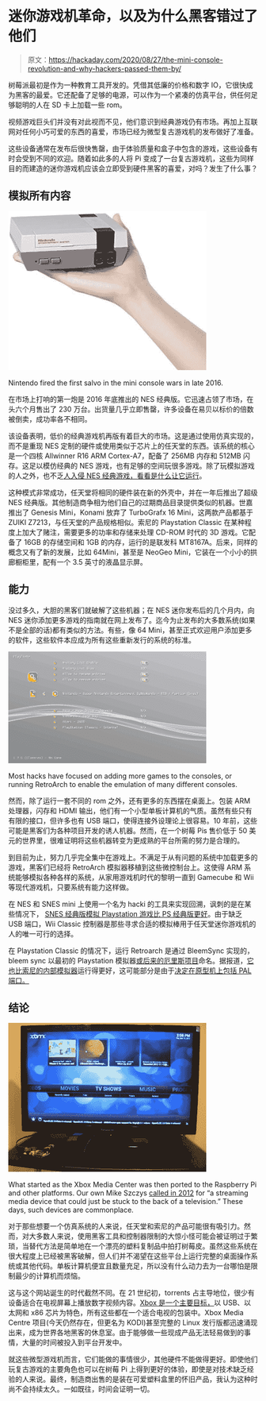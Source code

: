 # 迷你游戏机革命，以及为什么黑客错过了他们

> 原文：<https://hackaday.com/2020/08/27/the-mini-console-revolution-and-why-hackers-passed-them-by/>

树莓派最初是作为一种教育工具开发的。凭借其低廉的价格和数字 IO，它很快成为黑客的最爱。它还配备了足够的电源，可以作为一个紧凑的仿真平台，供任何足够聪明的人在 SD 卡上加载一些 rom。

视频游戏巨头们并没有对此视而不见，他们意识到经典游戏仍有市场。再加上互联网对任何小巧可爱的东西的喜爱，市场已经为微型复古游戏机的发布做好了准备。

这些设备通常在发布后很快售罄，由于体验质量和盒子中包含的游戏，这些设备有时会受到不同的欢迎。随着如此多的人将 Pi 变成了一台复古游戏机，这些为同样目的而建造的迷你游戏机应该会立即受到硬件黑客的喜爱，对吗？发生了什么事？

## 模拟所有内容

![](img/a29d2d136dcc8e63d8c9951209dfd13a.png)

Nintendo fired the first salvo in the mini console wars in late 2016.

在市场上打响的第一炮是 2016 年底推出的 NES 经典版。它迅速占领了市场，在头六个月售出了 230 万台。出货量几乎立即售罄，许多设备在易贝以标价的倍数被倒卖，成功率各不相同。

该设备表明，低价的经典游戏机再版有着巨大的市场。这是通过使用仿真实现的，而不是重现 NES 定制的硬件或使用类似于芯片上的任天堂的东西。该系统的核心是一个四核 Allwinner R16 ARM Cortex-A7，配备了 256MB 内存和 512MB 闪存。这足以模仿经典的 NES 游戏，也有足够的空间玩很多游戏。除了玩模拟游戏的人之外，也不乏[人入侵 NES 经典游戏，看看是什么让它运行](https://hackaday.com/2016/11/13/linux-on-your-nes-classic-edition/)。

这种模式非常成功，任天堂将相同的硬件装在新的外壳中，并在一年后推出了超级 NES 经典版。其他制造商争相为他们自己的过期商品目录提供类似的机器。世嘉推出了 Genesis Mini，Konami 放弃了 TurboGrafx 16 Mini，这两款产品都基于 ZUIKI Z7213，与任天堂的产品规格相似。索尼的 Playstation Classic 在某种程度上加大了赌注，需要更多的功率和存储来处理 CD-ROM 时代的 3D 游戏。它配备了 16GB 的存储空间和 1GB 的内存，运行的是联发科 MT8167A。后来，同样的概念又有了新的发展，比如 64Mini，甚至是 NeoGeo Mini，它装在一个小小的拱廊橱柜里，配有一个 3.5 英寸的液晶显示屏。

## 能力

没过多久，大胆的黑客们就破解了这些机器；在 NES 迷你发布后的几个月内，向 NES 迷你添加更多游戏的指南就在网上发布了。迄今为止发布的大多数系统(如果不是全部的话)都有类似的方法。有些，像 64 Mini，甚至正式欢迎用户添加更多的软件，这些软件本应成为所有这些重新发行的系统的标准。

![](img/444fdd5fa6ecd651b544ccd4b84be57d.png)

Most hacks have focused on adding more games to the consoles, or running RetroArch to enable the emulation of many different consoles.

然而，除了运行一套不同的 rom 之外，还有更多的东西摆在桌面上。包装 ARM 处理器，闪存和 HDMI 输出，他们有一个小型单板计算机的气质。虽然有些只有有限的接口，但许多也有 USB 端口，使得连接外设理论上很容易。10 年前，这些可能是黑客们为各种项目开发的诱人机器。然而，在一个树莓 Pis 售价低于 50 美元的世界里，很难证明将这些机器转变为更成熟的平台所需的努力是合理的。

到目前为止，努力几乎完全集中在游戏上。不满足于从有问题的系统中加载更多的游戏，黑客们已经将 RetroArch 模拟器移植到这些微控制台上。这使得 ARM 系统能够模拟各种各样的系统，从家用游戏机时代的黎明一直到 Gamecube 和 Wii 等现代游戏机，只要系统有能力这样做。

在 NES 和 SNES mini 上使用一个名为 hacki 的工具来实现回溯，讽刺的是在某些情况下， [SNES 经典版模拟 Playstation 游戏比 PS 经典版更好](https://hackaday.com/2018/12/23/nintendo-does-sony-better-than-sony/)。由于缺乏 USB 端口，Wii Classic 控制器是那些寻求合适的模拟棒用于任天堂迷你游戏机的人的唯一可行的选择。

在 Playstation Classic 的情况下，运行 Retroarch 是通过 BleemSync 实现的，bleem sync 以最初的 Playstation 模拟器[或后来的厄里斯项目](https://www.youtube.com/watch?v=sSBsn4ZKzJg)命名。据报道，[它也比索尼的内部模拟器](https://hardforum.com/threads/playstation-classic-with-retroarch-runs-games-better-than-the-stock-emulator.1974353/)运行得更好，这可能部分是由于[决定在原型机上包括 PAL 端口。](https://www.eurogamer.net/articles/digitalfoundry-2018-playstation-classic-emulation-first-look)

## 结论

![](img/6818c6b72706976a858089b737b5112e.png)

What started as the Xbox Media Center was then ported to the Raspberry Pi and other platforms. Our own Mike Szczys [called in 2012](https://hackaday.com/2012/11/19/raspberry-pi-reaches-critical-mass-as-xbmc-hardware/) for “a streaming media device that could just be stuck to the back of a television.” These days, such devices are commonplace.

对于那些想要一个仿真系统的人来说，任天堂和索尼的产品可能很有吸引力。然而，对大多数人来说，使用黑客工具和控制器限制的大惊小怪可能会被证明过于繁琐，当替代方法是简单地在一个漂亮的塑料复制品中拍打树莓皮。虽然这些系统在很大程度上已经被黑客破解，但人们并不渴望在这些平台上运行完整的桌面操作系统或其他代码。单板计算机便宜且数量充足，所以没有什么动力去为一台哪怕是限制最少的计算机而烦恼。

这与这个网站诞生的时代截然不同。在 21 世纪初，torrents 占主导地位，很少有设备适合在电视屏幕上播放数字视频内容。[Xbox 是一个主要目标，](https://hackaday.com/2018/11/19/how-the-xbox-was-hacked/)以 USB、以太网和 x86 芯片为特色，所有这些都在一个适合电视的包装中。Xbox Media Centre 项目(今天仍然存在，但更名为 KODI)甚至完整的 Linux 发行版都迅速涌现出来，成为世界各地黑客的休息室。由于能够做一些现成产品无法轻易做到的事情，大量的时间被投入到平台开发中。

就这些微型游戏机而言，它们能做的事情很少，其他硬件不能做得更好。即使他们玩复古游戏的主要角色也可以在树莓 Pi 上得到更好的体验，即使是对技术缺乏经验的人来说。最终，制造商出售的是装在可爱塑料盒里的怀旧产品，我认为这种时尚不会持续太久。一如既往，时间会证明一切。